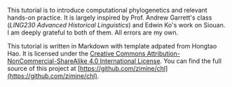 This tutorial is to introduce computational phylogenetics and relevant hands-on practice. It is largely inspired by Prof. Andrew Garrett's class (*LING230 Advanced Historical Linguistics*) and Edwin Ko's work on Siouan. I am deeply grateful to both of them. All errors are my own. 

This tutorial is written in Markdown with template adpated from Hongtao Hao. It is licensed under the [Creative Commons Attribution-NonCommercial-ShareAlike 4.0 International License](http://creativecommons.org/licenses/by-nc-sa/4.0/). You can find the full source of this project at [https://github.com/zimine/chl](https://github.com/zimine/chl).
